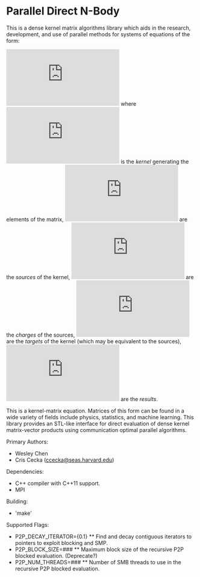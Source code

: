 Parallel Direct N-Body
=====

This is a dense kernel matrix algorithms library which aids in the research, development, and use of parallel methods for systems of equations of the form:

![equation](http://latex.codecogs.com/gif.latex?r_i%3D%5Csum_jK%28t_i%2Cs_j%29%5C%2Cc_j)
where
![equation](http://latex.codecogs.com/gif.latex?K) is the _kernel_ generating the elements of the matrix,
![equation](http://latex.codecogs.com/gif.latex?s_j) are the _sources_ of the kernel,
![equation](http://latex.codecogs.com/gif.latex?c_j) are the _charges_ of the sources,
![equation](http://latex.codecogs.com/gif.latex?t_i) are the _targets_ of the kernel (which may be equivalent to the sources),
![equation](http://latex.codecogs.com/gif.latex?r_i) are the _results_.

This is a kernel-matrix equation. Matrices of this form can be found in a wide variety of fields include physics, statistics, and machine learning. This library provides an STL-like interface for direct evaluation of dense kernel matrix-vector products using communication optimal parallel algorithms.

Primary Authors:
* Wesley Chen
* Cris Cecka (ccecka@seas.harvard.edu)

Dependencies:
* C++ compiler with C++11 support.
* MPI

Building:
* 'make'

Supported Flags:
* P2P_DECAY_ITERATOR={0.1}
** Find and decay contiguous iterators to pointers to exploit blocking and SMP.
* P2P_BLOCK_SIZE=###
** Maximum block size of the recursive P2P blocked evaluation. (Deprecate?)
* P2P_NUM_THREADS=###
** Number of SMB threads to use in the recursive P2P blocked evaluation.
